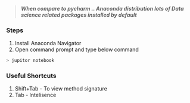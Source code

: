 > ***When compare to pycharm .. Anaconda distribution lots of Data science related packages installed by default***


### Steps
1. Install Anaconda Navigator
2. Open command prompt and type below command
```powershell
> jupitor notebook
```

### Useful Shortcuts
1. Shift+Tab - To view method signature
2. Tab       - Intelisence
